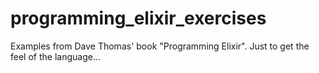 programming_elixir_exercises
============================

Examples from Dave Thomas' book "Programming Elixir". Just to get the feel of the language...
